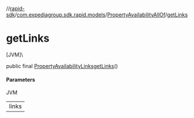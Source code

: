 //[rapid-sdk](../../../index.md)/[com.expediagroup.sdk.rapid.models](../index.md)/[PropertyAvailabilityAllOf](index.md)/[getLinks](get-links.md)

# getLinks

[JVM]\

public final [PropertyAvailabilityLinks](../-property-availability-links/index.md)[getLinks](get-links.md)()

#### Parameters

JVM

| |
|---|
| links |

